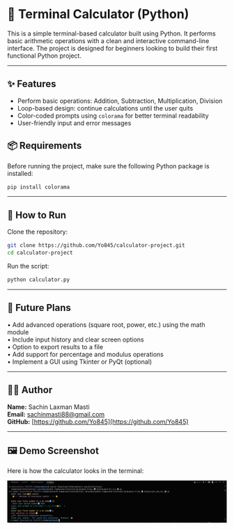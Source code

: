 # 🔢 Terminal Calculator (Python)

This is a simple terminal-based calculator built using Python. It performs basic arithmetic operations with a clean and interactive command-line interface. The project is designed for beginners looking to build their first functional Python project.

---

## ✨ Features

- Perform basic operations: Addition, Subtraction, Multiplication, Division
- Loop-based design: continue calculations until the user quits
- Color-coded prompts using `colorama` for better terminal readability
- User-friendly input and error messages

## 📦 Requirements

Before running the project, make sure the following Python package is installed:

```bash
pip install colorama
```

---

## 🚀 How to Run

Clone the repository:

```bash
git clone https://github.com/Yo845/calculator-project.git
cd calculator-project
```

Run the script:

```bash
python calculator.py
```

---

## 🔧 Future Plans

• Add advanced operations (square root, power, etc.) using the math module  
• Include input history and clear screen options  
• Option to export results to a file  
• Add support for percentage and modulus operations  
• Implement a GUI using Tkinter or PyQt (optional)

---

## 👨‍💻 Author

**Name:** Sachin Laxman Masti  
**Email:** sachinmasti88@gmail.com  
**GitHub:** [https://github.com/Yo845](https://github.com/Yo845)

---
## 🖼️ Demo Screenshot

Here is how the calculator looks in the terminal:

![Calculator Demo](calculator-demo.png)
